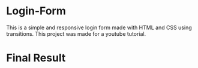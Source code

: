# Login-Form 
This is a simple and responsive login form made with HTML and CSS using transitions.
This project was made for a youtube tutorial.
# Final Result

